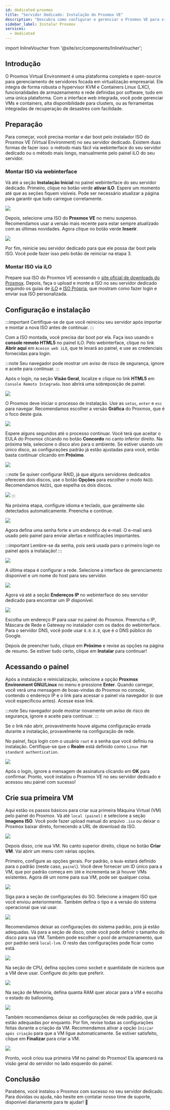 ```yaml
---
id: dedicated-proxmox
title: "Servidor Dedicado: Instalação do Proxmox VE"
description: "Descubra como configurar e gerenciar o Proxmox VE para virtualização empresarial com ferramentas integradas e alta disponibilidade → Saiba mais agora"
sidebar_label: Instalar Proxmox
services:
  - dedicated
---
```


import InlineVoucher from '@site/src/components/InlineVoucher';

## Introdução

O Proxmox Virtual Environment é uma plataforma completa e open-source para gerenciamento de servidores focada em virtualização empresarial. Ele integra de forma robusta o hypervisor KVM e Containers Linux (LXC), funcionalidades de armazenamento e rede definidas por software, tudo em uma única plataforma. Com a interface web integrada, você pode gerenciar VMs e containers, alta disponibilidade para clusters, ou as ferramentas integradas de recuperação de desastres com facilidade.

<InlineVoucher />

## Preparação

Para começar, você precisa montar e dar boot pelo instalador ISO do Proxmox VE (Virtual Environment) no seu servidor dedicado. Existem duas formas de fazer isso: o método mais fácil via webinterface do seu servidor dedicado ou o método mais longo, manualmente pelo painel iLO do seu servidor.



### Montar ISO via webinterface
Vá até a seção **Instalação Inicial** no painel webinterface do seu servidor dedicado. Primeiro, clique no botão verde **ativar iLO**. Espere um momento até que as seções fiquem visíveis. Pode ser necessário atualizar a página para garantir que tudo carregue corretamente.

![](https://github.com/zaphosting/docs/assets/42719082/b457f17a-0bc6-42db-91ec-a553fd456936)

Depois, selecione uma ISO do **Proxmox VE** no menu suspenso. Recomendamos usar a versão mais recente para estar sempre atualizado com as últimas novidades. Agora clique no botão verde **Inserir**.

![](https://github.com/zaphosting/docs/assets/42719082/2b0baf71-d683-46ad-a34a-bfda9d71939d)

Por fim, reinicie seu servidor dedicado para que ele possa dar boot pela ISO. Você pode fazer isso pelo botão de reiniciar na etapa 3.



### Montar ISO via iLO
Prepare sua ISO do Proxmox VE acessando o [site oficial de downloads do Proxmox](https://www.proxmox.com/en/downloads/proxmox-virtual-environment/iso). Depois, faça o upload e monte a ISO no seu servidor dedicado seguindo os guias de [iLO](dedicated-ilo.md) e [ISO Própria](dedicated-iso.md), que mostram como fazer login e enviar sua ISO personalizada.



## Configuração e instalação

:::important
Certifique-se de que você reiniciou seu servidor após importar e montar a nova ISO antes de continuar.
:::

Com a ISO montada, você precisa dar boot por ela. Faça isso usando o **console remoto HTML5** no painel iLO. Pelo webinterface, clique no link **Abrir aqui** em `Acesso web iLO`, que te levará ao painel, e use as credenciais fornecidas para login.

:::note
Seu navegador pode mostrar um aviso de risco de segurança, ignore e aceite para continuar.
:::

Após o login, na seção **Visão Geral**, localize e clique no link **HTML5** em `Console Remoto Integrado`. Isso abrirá uma sobreposição de painel.

![](https://github.com/zaphosting/docs/assets/42719082/3b9ce97e-f974-439b-8e57-ced05f248ef9)

O Proxmox deve iniciar o processo de instalação. Use as `setas`, `enter` e `esc` para navegar. Recomendamos escolher a versão **Gráfica** do Proxmox, que é o foco deste guia.

![](https://github.com/zaphosting/docs/assets/42719082/614218f2-df12-43ad-95fe-39026b900141)

Espere alguns segundos até o processo continuar. Você terá que aceitar o EULA do Proxmox clicando no botão **Concordo** no canto inferior direito. Na próxima tela, selecione o disco alvo para o ambiente. Se estiver usando um único disco, as configurações padrão já estão ajustadas para você, então basta continuar clicando em **Próximo**.

![](https://github.com/zaphosting/docs/assets/42719082/090c1f2e-20fe-48f3-b4b4-070c197f4825)

:::note
Se quiser configurar RAID, já que alguns servidores dedicados oferecem dois discos, use o botão **Opções** para escolher o modo `RAID`. Recomendamos `RAID1`, que espelha os dois discos.

![](https://github.com/zaphosting/docs/assets/42719082/44e3b6ba-07f3-4313-8d36-b185a6da8089)
:::

Na próxima etapa, configure idioma e teclado, que geralmente são detectados automaticamente. Preencha e continue.

![](https://github.com/zaphosting/docs/assets/42719082/931e066c-9868-48d9-a638-f07c932579d2)

Agora defina uma senha forte e um endereço de e-mail. O e-mail será usado pelo painel para enviar alertas e notificações importantes.

:::important
Lembre-se da senha, pois será usada para o primeiro login no painel após a instalação!
:::

![](https://github.com/zaphosting/docs/assets/42719082/617a504c-9520-4b89-93c3-81fba06e5fdc)

A última etapa é configurar a rede. Selecione a interface de gerenciamento disponível e um nome do host para seu servidor.

![](https://github.com/zaphosting/docs/assets/42719082/d694a5af-20e2-4c1b-9cdb-c1a8ca684cde)

Agora vá até a seção **Endereços IP** no webinterface do seu servidor dedicado para encontrar um IP disponível.

![](https://github.com/zaphosting/docs/assets/42719082/e358f264-8535-4280-a1c5-0a15f4b99ed9)

Escolha um endereço IP para usar no painel do Proxmox. Preencha o IP, Máscara de Rede e Gateway no instalador com os dados do webinterface. Para o servidor DNS, você pode usar `8.8.8.8`, que é o DNS público do Google.

Depois de preencher tudo, clique em **Próximo** e revise as opções na página de resumo. Se estiver tudo certo, clique em **Instalar** para continuar!

## Acessando o painel
Após a instalação e reinicialização, selecione a opção **Proxmox Environment GNU/Linux** no menu e pressione **Enter**. Quando carregar, você verá uma mensagem de boas-vindas do Proxmox no console, contendo o endereço IP e o link para acessar o painel via navegador (o que você especificou antes). Acesse esse link.

:::note
Seu navegador pode mostrar novamente um aviso de risco de segurança, ignore e aceite para continuar.
:::

Se o link não abrir, provavelmente houve alguma configuração errada durante a instalação, provavelmente na configuração de rede.

No painel, faça login com o usuário `root` e a senha que você definiu na instalação. Certifique-se que o **Realm** está definido como `Linux PAM standard authentication`.

![](https://github.com/zaphosting/docs/assets/42719082/4072c2ac-6f5c-4350-a5df-0635b1f433c0)

Após o login, ignore a mensagem de assinatura clicando em **OK** para confirmar. Pronto, você instalou o Proxmox VE no seu servidor dedicado e acessou seu painel com sucesso!



## Crie sua primeira VM
Aqui estão os passos básicos para criar sua primeira Máquina Virtual (VM) pelo painel do Proxmox. Vá até `local (painel)` e selecione a seção **Imagens ISO**. Você pode fazer upload manual do arquivo `.iso` ou deixar o Proxmox baixar direto, fornecendo a URL de download da ISO.

![](https://github.com/zaphosting/docs/assets/42719082/8182bd73-690f-434f-8394-5fdca6889a74)

Depois disso, crie sua VM. No canto superior direito, clique no botão **Criar VM**. Vai abrir um menu com várias opções.

Primeiro, configure as opções gerais. Por padrão, o `Node` estará definido para o padrão (neste caso, `painel`). Você deve fornecer um ID único para a VM, que por padrão começa em `100` e incrementa se já houver VMs existentes. Agora dê um nome para sua VM, pode ser qualquer coisa.

![](https://github.com/zaphosting/docs/assets/42719082/bcd2eb41-a8fc-4a44-9abb-072f9e408d10)

Siga para a seção de configurações do SO. Selecione a imagem ISO que você enviou anteriormente. Também defina o tipo e a versão do sistema operacional que vai usar.

![](https://github.com/zaphosting/docs/assets/42719082/05d51c46-5a69-4cd7-b2e6-c3472437caf9)

Recomendamos deixar as configurações do sistema padrão, pois já estão adequadas. Vá para a seção de disco, onde você pode definir o tamanho do disco para sua VM. Também pode escolher o pool de armazenamento, que por padrão será `local-lvm`. O resto das configurações pode ficar como está.

![](https://github.com/zaphosting/docs/assets/42719082/26f11d42-8884-4bb5-b0fe-d7b4df7885a5)

Na seção de CPU, defina opções como socket e quantidade de núcleos que a VM deve usar. Configure do jeito que preferir.

![](https://github.com/zaphosting/docs/assets/42719082/91103b8d-dadc-4305-a3fe-bf4c8f96fc27)

Na seção de Memória, defina quanta RAM quer alocar para a VM e escolha o estado do ballooning.

![](https://github.com/zaphosting/docs/assets/42719082/ac0048cb-0bd4-4791-9a9f-857e5037955d)

Também recomendamos deixar as configurações de rede padrão, que já estão adequadas por enquanto. Por fim, revise todas as configurações feitas durante a criação da VM. Recomendamos ativar a opção `Iniciar após criação` para que a VM ligue automaticamente. Se estiver satisfeito, clique em **Finalizar** para criar a VM.

![](https://github.com/zaphosting/docs/assets/42719082/d14a8b3d-e9bb-4feb-8049-428e84c1e917)

Pronto, você criou sua primeira VM no painel do Proxmox! Ela aparecerá na visão geral do servidor no lado esquerdo do painel.





## Conclusão

Parabéns, você instalou o Proxmox com sucesso no seu servidor dedicado. Para dúvidas ou ajuda, não hesite em contatar nosso time de suporte, disponível diariamente para te ajudar! 🙂

<InlineVoucher />